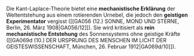 
Die Kant-Laplace-Theorie bietet eine **mechanistische Erklärung** der Weltentstehung aus einem rotierenden Urnebel, die jedoch den **geistigen Experimentator** vergisst ([[GA056 (12.) SONNE, MOND UND STERNE, Berlin, 26. März 1908|GA056/12]]). Sie wird kritisiert als **rein mechanistische Entstehung** des Sonnensystems ohne geistige Kräfte ([[GA069d (10.) DER URSPRUNG DES MENSCHEN IM LICHT DER GEISTESWISSENSCHAFT, München, 26. Februar 1912|GA069d/10]]).
